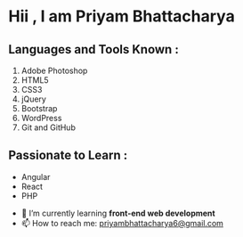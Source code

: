 <h1>Hii , I am Priyam Bhattacharya</h1>

 <h2>Languages and Tools Known :</h2>
     <ol>
  <li>Adobe Photoshop</li>
  <li>HTML5</li>
  <li>CSS3</li>
  <li>jQuery</li>
  <li>Bootstrap</li>
  <li>WordPress</li>
  <li>Git and GitHub</li>
     </ol>
  
 
 
 <h2>Passionate to Learn :</h2>
   
   <ul>
  <li>Angular</li>
  <li>React</li>
  <li>PHP</li>
   </ul>



- 🌱 I’m currently learning <b>front-end web development</b>
- 📫 How to reach me: priyambhattacharya6@gmail.com


